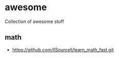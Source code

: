 # awesome

Collection of awesome stuff

## math

- https://github.com/llSourcell/learn_math_fast.git
